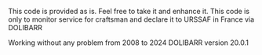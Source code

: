 This code is provided as is. Feel free to take it and enhance it.
This code is only to monitor service for craftsman and declare it to URSSAF in France via DOLIBARR

Working without any problem from 2008 to 2024 DOLIBARR version 20.0.1
